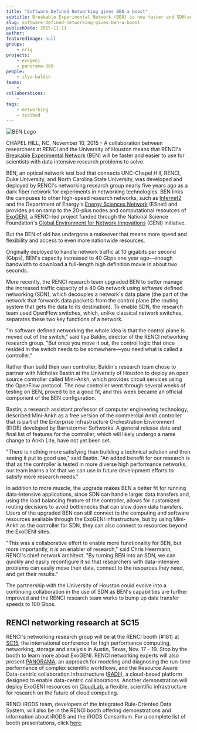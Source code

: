 ```yaml
---
title: "Software Defined Networking gives BEN a boost"
subtitle: Breakable Experimental Network (BEN) is now faster and SDN-enabled
slug: software-defined-networking-gives-ben-a-boost
publishDate: 2015-11-11
author: 
featuredImage: null
groups:
    - nrig
projects:
    - exogeni
    - panorama-360
people:
    - ilya-baldin
teams: 
    - 
collaborations:
    - 
tags:
    - networking
    - testbed
---
```

![BEN Logo](https://renci.org/wp-content/uploads/2015/11/BEN-Logo-9-final-300x157.jpg "BEN Logo")

CHAPEL HILL, NC, November 10, 2015 - A collaboration between researchers at RENCI and the University of Houston means that RENCI's [Breakable Experimental Network](https://renci.org/news/benefits-of-ben/) (BEN) will be faster and easier to use for scientists with data intensive research problems to solve.

BEN, an optical network test bed that connects UNC-Chapel Hill, RENCI, Duke University, and North Carolina State University, was developed and deployed by RENCI's networking research group nearly five years ago as a dark fiber network for experiments in networking technologies. BEN links the campuses to other high-speed research networks, such as [Internet2](http://www.internet2.edu/) and the Department of Energy's [Energy Sciences Network](https://www.es.net/) (ESnet) and provides an on ramp to the 20-plus nodes and computational resources of [ExoGENI](http://www.exogeni.net/), a RENCI-led project funded through the National Science Foundation's [Global Environment for Network Innovations](https://www.geni.net/) (GENI) initiative.

But the BEN of old has undergone a makeover that means more speed and flexibility and access to even more nationwide resources.

Originally deployed to handle network traffic at 10 gigabits per second (Gbps), BEN's capacity increased to 40 Gbps one year ago—enough bandwidth to download a full-length high definition movie in about two seconds.

More recently, the RENCI research team upgraded BEN to better manage the increased traffic capacity of a 40 Gb network using software defined networking (SDN), which decouples a network's data plane (the part of the network that forwards data packets) from the control plane (the routing system that gets the data to its destination). To enable SDN, the research team used OpenFlow switches, which, unlike classical network switches, separates these two key functions of a network.

"In software defined networking the whole idea is that the control plane is moved out of the switch," said Ilya Baldin, director of the RENCI networking research group. "But once you move it out, the control logic that once resided in the switch needs to be somewhere—you need what is called a controller."

Rather than build their own controller, Baldin's research team chose to partner with Nicholas Bastin at the University of Houston to deploy an open source controller called Mini-Ankh, which provides circuit services using the OpenFlow protocol. The new controller went through several weeks of testing on BEN, proved to be a good fit, and this week became an official component of the BEN configuration.

Bastin, a research assistant professor of computer engineering technology, described Mini-Ankh as a free version of the commercial Ankh controller that is part of the Enterprise Infrastructure Orchestration Environment (EIOE) developed by Barnstormer Softworks. A general release date and final list of features for the controller, which will likely undergo a name change to Ankh Lite, have not yet been set.

"There is nothing more satisfying than building a technical solution and then seeing it put to good use," said Bastin. "An added benefit for our research is that as the controller is tested in more diverse high performance networks, our team learns a lot that we can use in future development efforts to satisfy more research needs."

In addition to more muscle, the upgrade makes BEN a better fit for running data-intensive applications, since SDN can handle larger data transfers and, using the load balancing feature of the controller, allows for customized routing decisions to avoid bottlenecks that can slow down data transfers. Users of the upgraded BEN can still connect to the computing and software resources available through the ExoGENI infrastructure, but by using Mini-Ankh as the controller for SDN, they can also connect to resources beyond the ExoGENI sites.

"This was a collaborative effort to enable more functionality for BEN, but more importantly, it is an enabler of research," said Chris Heermann, RENCI's chief network architect. "By turning BEN into an SDN, we can quickly and easily reconfigure it so that researchers with data-intensive problems can easily move their data, connect to the resources they need, and get their results."

The partnership with the University of Houston could evolve into a continuing collaboration in the use of SDN as BEN's capabilities are further improved and the RENCI research team works to bump up data transfer speeds to 100 Gbps.

## RENCI networking research at SC15

RENCI's networking research group will be at the RENCI booth (#181) at [SC15](http://sc15.supercomputing.org/), the international conference for high performance computing, networking, storage and analysis in Austin, Texas, Nov. 17 – 19\. Stop by the booth to learn more about ExoGENI. RENCI networking experts will also present [PANORAMA](https://renci.org/research/panorama/), an approach for modeling and diagnosing the run-time performance of complex scientific workflows, and the Resource Aware Data-centrIc collaboratIon Infrastructure ([RADII](https://renci.org/radii/)), a cloud-based platform designed to enable data-centric collaborations. Another demonstration will deploy ExoGENI resources on [CloudLab](https://www.cloudlab.us/), a flexible, scientific infrastructure for research on the future of cloud computing.

RENCI iRODS team, developers of the integrated Rule-Oriented Data System, will also be in the RENCI booth offering demonstrations and information about iRODS and the iRODS Consortium. For a complete list of booth presentations, click [here](https://renci.org/sc15-renci-booth-schedule/).
